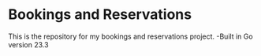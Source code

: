 # Bookings and Reservations

This is the repository for my bookings and reservations project.
-Built in Go version 23.3